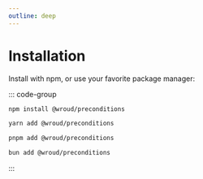 ```yaml
---
outline: deep
---
```


# Installation

<Badges name="@wroud/preconditions" />

Install with npm, or use your favorite package manager:

::: code-group

```sh [npm]
npm install @wroud/preconditions
```

```sh [yarn]
yarn add @wroud/preconditions
```

```sh [pnpm]
pnpm add @wroud/preconditions
```

```sh [bun]
bun add @wroud/preconditions
```

:::
